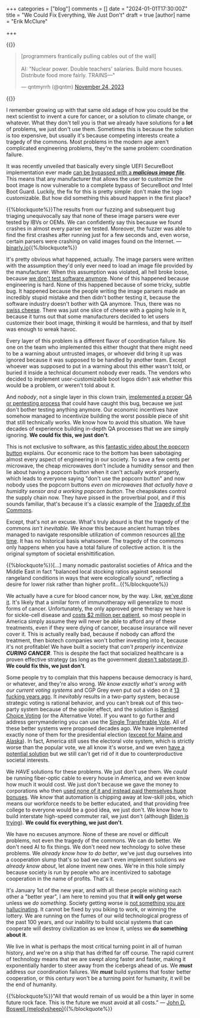 +++
categories = ["blog"]
comments = []
date = "2024-01-01T17:30:00Z"
title = "We Could Fix Everything, We Just Don't"
draft = true
[author]
name = "Erik McClure"

+++

{{<html>}}<blockquote class="twitter-tweet"><p lang="en" dir="ltr">[programmers frantically pulling cables out of the wall]<br><br>AI: &quot;Nuclear power. Double teachers&#39; salaries. Build more houses. Distribute food more fairly. TRAINS—&quot;</p>&mdash; qntmyrrh (@qntm) <a href="https://twitter.com/qntm/status/1728178227355763063?ref_src=twsrc%5Etfw">November 24, 2023</a></blockquote> <script async src="https://platform.twitter.com/widgets.js" charset="utf-8"></script>{{</html>}}

I remember growing up with that same old adage of how you could be the next scientist to invent a cure for cancer, or a solution to climate change, or whatever. What they don't tell you is that we already have solutions for a **lot** of problems, we just don't use them. Sometimes this is because the solution is too expensive, but usually it's because competing interests create a tragedy of the commons. Most problems in the modern age aren't complicated engineering problems, they're the same problem: coordination failure.

It was recently unveiled that basically every single UEFI SecureBoot implementation ever made [can be bypassed with a ***malicious image file***](https://binarly.io/posts/finding_logofail_the_dangers_of_image_parsing_during_system_boot/index.html). This means that any manufacturer that allows the user to customize the boot image is now vulnerable to a complete bypass of SecureBoot *and* Intel Boot Guard. Luckily, the fix for this is pretty simple: don't make the logo customizable. But how did something this absurd happen in the first place?

{{%blockquote%}}The results from our fuzzing and subsequent bug triaging unequivocally say that none of these image parsers were ever tested by IBVs or OEMs. We can confidently say this because we found crashes in almost every parser we tested. Moreover, the fuzzer was able to find the first crashes after running just for a few seconds and, even worse, certain parsers were crashing on valid images found on the Internet. &mdash; <a href="https://binarly.io/posts/finding_logofail_the_dangers_of_image_parsing_during_system_boot/index.html">binarly.io</a>{{%/blockquote%}}

It's pretty obvious what happened, actually. The image parsers were written with the assumption they'd only ever need to load an image file provided by the manufacturer. When this assumption was violated, all hell broke loose, because [we don't test software anymore](https://davidkcaudill.medium.com/maybe-getting-rid-of-your-qa-team-was-bad-actually-52c408bd048b). None of this happened because engineering is hard. None of this happened because of some tricky, subtle bug. It happened because the people writing the image parsers made an incredibly stupid mistake and then didn't bother testing it, because the software industry doesn't bother with QA anymore. Thus, there was no [swiss cheese](https://en.wikipedia.org/wiki/Swiss_cheese_model). There was just one slice of cheese with a gaping hole in it, because it turns out that some manufacturers decided to let users customize their boot image, thinking it would be harmless, and that by itself was enough to wreak havoc.

Every layer of this problem is a different flavor of coordination failure. No one on the team who implemented this either thought that there might need to be a warning about untrusted images, or whoever did bring it up was ignored because it was supposed to be handled by another team. Except whoever was supposed to put in a warning about this either wasn't told, or buried it inside a technical document nobody ever reads. The vendors who decided to implement user-customizable boot logos didn't ask whether this would be a problem, or weren't told about it. 

And _nobody_, not a single layer in this clown train, [implemented a proper QA or pentesting process](https://davidkcaudill.medium.com/maybe-getting-rid-of-your-qa-team-was-bad-actually-52c408bd048b#5a65) that could have caught this bug, because we just don't bother testing anything anymore. Our economic incentives have somehow managed to incentivize building the worst possible piece of shit that still technically works. We know how to avoid this situation. We have decades of experience building in-depth QA processes that we are simply ignoring. **We could fix this, we just don't**.

This is not exclusive to software, as this [fantastic video about the popcorn button](https://www.youtube.com/watch?v=Limpr1L8Pss) explains. Our economic race to the bottom has been sabotaging almost every aspect of engineering in our society. To save a few cents per microwave, the cheap microwaves don't include a humidity sensor and then lie about having a popcorn button when it can't actually work properly, which leads to everyone saying "don't use the popcorn button" and now nobody uses the popcorn buttons *even on microwaves that actually have a humidity sensor and a working popcorn button*. The cheapskates control the supply chain now. They have pissed in the proverbial pool, and if this sounds familiar, that's because it's a classic example of the [Tragedy of the Commons](https://en.wikipedia.org/wiki/Tragedy_of_the_commons).

Except, that's not an excuse. What's truly absurd is that the tragedy of the commons *isn't inevitable*. We *know* this because ancient human tribes managed to navigate responsible utilization of common resources [all the time](https://en.wikipedia.org/wiki/Tragedy_of_the_commons#Non-governmental_solution). It has no historical basis whatsoever. The tragedy of the commons only happens when you have a total failure of collective action. It is the original symptom of societal enshittification.

{{%blockquote%}}[...] many nomadic pastoralist societies of Africa and the Middle East in fact "balanced local stocking ratios against seasonal rangeland conditions in ways that were ecologically sound", reflecting a desire for lower risk rather than higher profit...{{%/blockquote%}}

We actually have a cure for blood cancer now, by the way. Like, [we've done it](https://www.pennmedicine.org/news/news-releases/2023/august/an-immunotherapy-strategy-against-all-blood-cancers). It's likely that a similar form of immunotherapy will generalize to most forms of cancer. Unfortunately, the only approved gene therapy we have is for sickle-cell disease and [costs $2 million per patient](https://www.nature.com/articles/d41586-023-03590-6), so most people in America simply assume they will never be able to afford any of these treatments, even if they were dying of cancer, because insurance will never cover it. This is actually really bad, because if nobody can afford the treatment, then biotech companies won't bother investing into it, because it's not profitable! We have built a society that *can't properly incentivize* ***CURING CANCER***. This is despite the fact that socialized healthcare is a proven effective strategy (as long as the government [doesn't sabotage it](https://www.independent.co.uk/voices/nhs-crisis-covid-privatisation-funding-b2255741.html)). **We could fix this, we just don't**.

Some people try to complain that this happens because democracy is hard, or whatever, and they're also wrong. *We know exactly what's wrong with our current voting systems* and CGP Grey even put out a video on it [13 fucking years ago](https://www.youtube.com/watch?v=s7tWHJfhiyo). It _inevitably_ results in a two-party system, because strategic voting is rational behavior, and you can't break out of this two-party system because of the spoiler effect, and the solution is [Ranked Choice Voting](https://www.youtube.com/watch?v=3Y3jE3B8HsE) (or the Alternative Vote). If you want to go further and address gerrymandering you can use the [Single Transferable Vote](https://www.youtube.com/watch?v=l8XOZJkozfI). All of these better systems were proposed decades ago. We have implemented exactly none of them for the presidential election ([except for Maine and Alaska](https://en.wikipedia.org/wiki/Ranked-choice_voting_in_the_United_States)). In fact, America still uses the electoral vote system, which is strictly worse than the popular vote, we all know it's worse, and we even [have a potential solution](https://www.youtube.com/watch?v=tUX-frlNBJY) but we still can't get rid of it due to counterproductive societal interests.

We *HAVE* solutions for these problems. We just don't use them. We *could* be running fiber-optic cable to every house in America, and we even know how much it would cost. We just don't because we gave the money to corporations who then [used none of it and instead paid themselves huge bonuses](https://www.reddit.com/r/explainlikeimfive/comments/6c5e97/comment/dhsxq6k/). We *know* that automation is chipping away at low-skill jobs, which means our workforce needs to be better educated, and that providing free college to everyone would be a good idea, we just don't. We know how to build interstate high-speed commuter rail, we just don't (although [Biden is trying](https://www.whitehouse.gov/briefing-room/statements-releases/2023/12/08/fact-sheet-president-biden-announces-billions-to-deliver-world-class-high-speed-rail-and-launch-new-passenger-rail-corridors-across-the-country/)). **We could fix everything, we just don't**.

We have no excuses anymore. None of these are novel or difficult problems, not even the tragedy of the commons. We can do better. We don't need AI to fix things. We don't need new technology to solve these problems. We *already know how to do better*, we've just dug ourselves into a cooperation slump that's so bad we can't even implement solutions *we already know about*, let alone invent new ones. We're in this hole simply because society is run by people who are incentivized to sabotage cooperation in the name of profits. That's it.

It's January 1st of the new year, and with all these people wishing each other a "better year", I am here to remind you that **it will only get worse** unless we *do something*. Society getting worse is [not something you are hallucinating](https://www.youtube.com/watch?v=q118B_QdP2k). It cannot be fixed by you biking to work, or winning the lottery. We are running on the fumes of our wild technological progress of the past 100 years, and our inability to build social systems that can cooperate will destroy civilization as we know it, unless we **do something about it**. 

We live in what is perhaps the most critical turning point in all of human history, and we're on a ship that has drifted far off course. The rapid current of technology means that we are swept along faster and faster, making it exponentially harder to steer away from the icebergs ahead of us. We ***must*** address our coordination failures. We ***must*** build systems that foster better cooperation, or this century won't be a turning point for humanity, it will be the end of humanity.

{{%blockquote%}}"All that would remain of us would be a thin layer in some future rock face. This is the future we must avoid at all costs." &mdash; <a href="https://www.youtube.com/watch?v=o48X3_XQ9to&t=725s">John D. Boswell (melodysheep)</a>{{%/blockquote%}}
